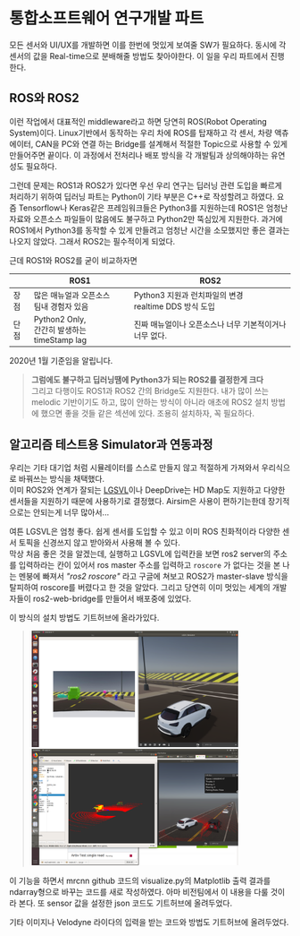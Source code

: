 # 통합소프트웨어 연구개발 파트
모든 센서와 UI/UX를 개발하면 이를 한번에 멋있게 보여줄 SW가 필요하다. 동시에 각 센서의 값을 Real-time으로 분배해줄 방법도 찾아야한다.
이 일을 우리 파트에서 진행한다.

## ROS와 ROS2
이런 작업에서 대표적인 middleware라고 하면 당연히 ROS(Robot Operating System)이다. Linux기반에서 동작하는 우리 차에 ROS를 탑재하고 각 센서, 차량 액츄에이터, CAN을 PC와 연결 
하는 Bridge를 설계해서 적절한 Topic으로 사용할 수 있게 만들어주면 끝이다. 이 과정에서 전처리나 배포 방식을 각 개발팀과 상의해야하는 유연성도 필요하다.

그런데 문제는 ROS1과 ROS2가 있다면 우선 우리 연구는 딥러닝 관련 도입을 빠르게 처리하기 위하여 딥러닝 파트는 Python이 기타 부분은 C++로 작성할려고 하였다.
요즘 Tensorflow나 Keras같은 프레임워크들은 Python3를 지원하는데 ROS1은 엄청난 자료와 오픈소스 파일들이 많음에도 불구하고 Python2만 뚝심있게 지원한다.
과거에 ROS1에서 Python3를 동작할 수 있게 만들려고 엄청난 시간을 소모했지만 좋은 결과는 나오지 않았다. 그래서 ROS2는 필수적이게 되었다.

근데 ROS1와 ROS2를 굳이 비교하자면

||ROS1|ROS2|
|---|----|----|
|장점|많은 매뉴얼과 오픈소스 <br/> 팀내 경험자 있음|Python3 지원과 런치파일의 변경 <br/> realtime DDS 방식 도입|
|단점|Python2 Only, <br/>간간히 발생하는 timeStamp lag|진짜 매뉴얼이나 오픈소스나 너무 기본적이거나 너무 없다.|   

2020년 1월 기준임을 알립니다.

>  __그럼에도 불구하고 딥러닝땜에 Python3가 되는 ROS2를 결정한게 크다__   
그리고 다행이도 ROS1과 ROS2 간의 Bridge도 지원한다. 내가 많이 쓰는 melodic 기반이기도 하고, 많이 안하는 방식이 아니라 애초에 ROS2 설치 방법에 했으면 좋을 것들 같은 섹션에 있다.
조용히 설치하자, 꼭 필요하다.


## 알고리즘 테스트용 Simulator과 연동과정
우리는 기타 대기업 처럼 시뮬레이터를 스스로 만들지 않고 적절하게 가져와서 우리식으로 바꿔쓰는 방식을 채택했다.   
이미 ROS2와 연계가 잘되는 [LGSVL](https://github.com/lgsvl/simulator)이나 DeepDrive는 HD Map도 지원하고 다양한 센서들을 지원하기 때문에 사용하기로 결정했다.
Airsim은 사용이 편하기는한데 장기적으로는 안되는게 너무 많아서...    

여튼 LGSVL은 엄청 좋다. 쉽게 센서를 도입할 수 있고 이미 ROS 친화적이라 다양한 센서 토픽을 신경쓰지 않고 받아와서 사용해 볼 수 있다.  
막상 처음 좋은 것을 알겠는데, 실행하고 LGSVL에 입력칸을 보면 ros2 server의 주소를 입력하라는 칸이 있어서 ros master 주소를 입력하고 `roscore` 가 없다는 것을 본 나는 멘붕에 빠져서 _"ros2 roscore"_   라고 구글에 쳐보고 ROS2가 master-slave 방식을 탈피하여 roscore를 버렸다고 한 것을 알았다. 그리고 당연히 이미 멋있는 세계의 개발자들이 ros2-web-bridge를 만들어서 배포중에 있었다.

이 방식의 설치 방법도 기트허브에 올라가있다.   

> <img width="370" src="./media/maskrcnn1.png" alt="maskrcnn"> <img width="370" src="./media/lidar.png" alt="lidar">   

이 기능을 하면서 mrcnn github 코드의 visualize.py의 Matplotlib 출력 결과를 ndarray형으로 바꾸는 코드를 새로 작성하였다. 아마 비전팀에서 이 내용을 다룰 것이라 본다. 또 sensor 값을 설정한 json 코드도 기트허브에 올려두었다.

기타 이미지나 Velodyne 라이다의 입력을 받는 코드와 방법도 기트허브에 올려두었다.
